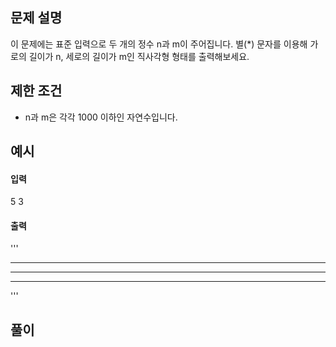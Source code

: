 ## 문제 설명
이 문제에는 표준 입력으로 두 개의 정수 n과 m이 주어집니다.
별(*) 문자를 이용해 가로의 길이가 n, 세로의 길이가 m인 직사각형 형태를 출력해보세요.

## 제한 조건
* n과 m은 각각 1000 이하인 자연수입니다.

## 예시
#### 입력
 5 3
#### 출력
'''
*****
*****
*****
'''
 
## 풀이
